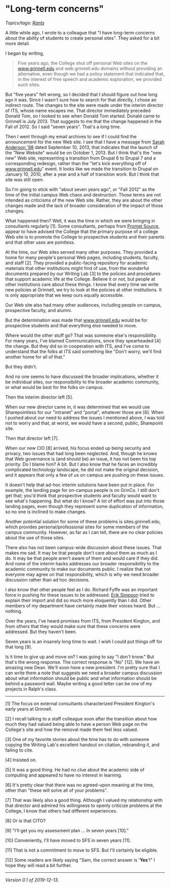 "Long-term concerns"
====================

*Topics/tags: [Rants](index-rants)*

A little while ago, I wrote to a colleague that "I have long-term
concerns about the ability of students to create personal sites".
They asked for a bit more detail.

I began by writing, 

> Five years ago, the College shut off personal Web sites on the
www.grinnell.edu and web.grinnell.edu domains without providing an
alternative, even though we had a policy statement that indicated
that, in the interest of free speech and academic exploration, we
provided such sites.

But "five years" felt wrong, so I decided that I should figure out
how long ago it was.  Since I wasn't sure how to search for that
directly, I chose an indirect route.  The changes to the site were
made under the interim director of ITS, whose name escapes me.  That
director immediately preceded Donald Tom, so I looked to see when
Donald Tom started.  Donald came to Grinnell is July 2013.  That suggests
to me that the change happened in the Fall of 2012.  So I said "seven
years".  That's a *long* time.

Then I went through my email archives to see if I could find the 
announcement for the new Web site.  I see that I have a message from
[Sarah Anderson '98](anderson-dralus) dated September 10, 2013, that
indicates that the launch of the "New Website" would be on October 1,
2013.  But I think that's the "new new" Web site, representing a 
transition from Drupal 6 to Drupal 7 and a corresponding redesign,
rather than the "let's kick everything off of www.grinnell.edu"
event.  It looks like we made the transition to Drupal on January
10, 2010, after a year and a half of transition work.  But I think
that site was still open.

So I'm going to stick with "about seven years ago", or "Fall 2012"
as the time of the initial campus Web chaos and destruction.  Those
terms are not intended as criticisms of the new Web site.  Rather,
they are about the other changes made and the lack of broader
consideration of the impact of those changes.

What happened then?  Well, it was the time in which we were bringing
in consultants regularly [1].  Some consultants, perhaps from 
[Promet Source](https://www.prometsource.com/), appear to have
advised the College that the primary purpose of a college Web site
is to promote the College to prospective students and their parents
and that other uses are pointless.

At the time, our Web sites served many other purposes.  They provided
a home for many people's personal Web pages, including students,
faculty, and staff [2].  They provided a public-facing repository
for academic materials that other institutions might find of use,
from the wonderful documents prepared by our Writing Lab [3] to the
policies and procedures that support academic life at the College.
Believe it or not, but people at other institutions care about these
things.  I know that every time we write new policies at Grinnell,
we try to look at the policies at other institutions.  It is only
appropriate that we keep ours equally accessible.

Our Web site also had many other audiences, including people on campus,
prospective faculty, and alumni.

But the determination was made that www.grinnell.edu would be for
prospective students and that everything else needed to move.

Where would the other stuff go?  That was someone else's responsibility.
For many years, I've blamed Communications, since they spearheaded [4]
the change.  But they did so in cooperation with ITS, and I've come to
understand that the folks at ITS said something like "Don't worry, we'll
find another home for all of that."

But they didn't.

And no one seems to have discussed the broader implications, whether
it be individual sites, our responsibility to the broader academic
community, or what would be best for the folks on campus.

Then the interim director left [5].

When our new director came in, it was determined that we would use
Sharepointless for our "intranet" and "portal", whatever those are [6].
When I pushed about our need to address the issues I mentioned above,
I was told not to worry and that, at worst, we would have a second,
public, Sharepoint site.

Then that director left [7].

When our new CIO [8] arrived, his focus ended up being security and
privacy, two issues that had long been neglected.  And, though he
knows that Web governance is (and should be) an issue, it has not
been his top priority.  Do I blame him?  A bit.  But I also know
that he faces an incredibly complicated technology landscape, he
did not make the original decision, and it appears that only a few
of us on campus are pushing on these issues.

It doesn't help that ad-hoc interim solutions have been put in place.  For
example, the landing page for on-campus people is on GrinCo.  I
still don't get that; you'd think that prospective students and
faculty would want to see what's happening.  But what do I know?
A lot of effort was put into those landing pages, even though they
represent some duplication of information, so no one is inclined
to make changes.

Another potential solution for some of these problems is sites.grinnell.edu,
which provides personal/professional sites for some members of the campus
community.  However, as far as I can tell, there are no clear policies
about the use of those sites.

There also has not been campus-wide discussion about these issues.
That makes me sad.  It may be that people don't care about them as
much as I do.  It may be that people aren't aware of them and would
care if they did.  And none of the interim hacks addresses our broader
responsibility to the academic community to make our documents public.
I realize that not everyone may agree on that responsibility, which is
why we need broader discussion rather than ad hoc decisions.

I also know that other people feel as I do.  Richard Fyffe was an
important force in pushing for these issues to be addressed.  [Erik
Simpson](erik-simpson) tried to explain their import and did so much
more eloquently than I did.  Other members of my department have
certainly made their voices heard.  But ... nothing.

Over the years, I've heard promises from ITS, from President Kington,
and from others that they would make sure that these concerns were
addressed.  But they haven't been.  

Seven years is an insanely long time to wait.  I wish I could put
things off for that long [9].

Is it time to give up and move on?  I was going to say "I don't
know."  But that's the wrong response.  The correct response is "No"
[12].  We have an amazing new Dean.  We'll soon have a new president.
I'm pretty sure that I can write them a note that suggests we need
a broader campus discussion about what information should be public
and what information should be behind a password wall.  Maybe writing
a good letter can be one of my projects in Ralph's class.

---

[1] The focus on external consultants characterized President Kington's
early years at Grinnell.

[2] I recall talking to a staff colleague soon after the transition about
how much they had valued being able to have a person Web page on the
College's site and how the removal made them feel less valued.

[3] One of my favorite stories about the time has to do with someone
copying the Writing Lab's excellent handout on citation, rebranding
it, and failing to cite.

[4] Insisted on.

[5] It was a good thing.  He had no clue about the academic side of
computing and appeared to have no interest in learning.

[6] It's pretty clear that there was no agreed-upon meaning at the time,
other than "these will solve all of your problems".

[7] That was likely also a good thing.  Although I valued my relationship
with that director and admired his willingness to openly criticize problems
at the College, I know that others had different experiences.

[8] Or is that CITO?

[9] "I'll get you my assessment plan ... In seven years [10]."

[10] Conveniently, I'll have moved to SFS in seven years [11].

[11] That is not a commitment to move to SFS.  But I'll certainly be
eligible.

[12] Some readers are likely saying "Sam, the correct answer is
'**Yes**'!"  I hope they will read a bit further.

---

*Version 0.1 of 2019-12-13.*
